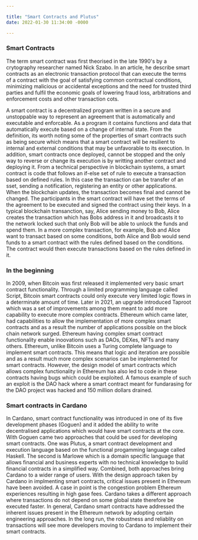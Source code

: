 ```yaml
---

title: "Smart Contracts and Plutus"
date: 2022-01-30 11:34:00 -0000

---
```


### Smart Contracts
The term smart contract was first theorised in the late 1990's by a crytography researcher named Nick Szabo. In an article, he describe smart contracts as an electronic transaction protocol that can execute the terms of a contract with the goal of satisfying common contractual conditions, minimizing malicious or accidental exceptions and the need for trusted third parties and fulfil the economic goals of lowering fraud loss, arbitrations and enforcement costs and other transaction cots. 

A smart contract is a decentralized program written in a secure and unstoppable way to represent an agreement that is automatically and executable and enforcable. As a program it contains functions and data that automatically execute based on a change of internal state. From the definition, its worth noting some of the properties of smart contracts such as being secure which means that a smart contract will be resilient to internal and external conditions that may be unfavorable to its execution. In addition, smart contracts once deployed, cannot be stopped and the only way to reverse or change its execution is by writting another contract and deploying it.
From a technical perspective in blockchain systems, a smart contract is code that follows an if-else set of rule to execute a transaction based on defined rules. In this case the transaction can be transfer of an sset, sending a notification, registering an entity or other applications. When the blockchain updates, the transaction becomes final and cannot be changed. The participants in the smart contract will have set the terms of the agreement to be executed and signed the contract using their keys. In a typical blockchain transanction, say, Alice sending money to Bob, Alice creates the transaction which has Bobs address in it and broadcasts it to the network locked such that only Bob will be able to unlock the funds and spend them. In a more complex transaction, for example, Bob and Alice want to transact based on some conditions, both Alice and Bob would send funds to a smart contract with the rules defined based on the conditions. The contract would then execute transactions based on the rules defined in it.
   
### In the beginning
In 2009, when Bitcoin was first released it implemented very basic smart contract functionality. Through a limited programming language called Script, Bitcoin smart contracts could only execute very limited logic flows in a determinate amount of time. Later in 2021, an upgrade introduced Taproot which was a set of improvements among them meant to add more capability to execute more complex contracts. Ethereum which came later, had capabilities to allow the implementation of more complex smart contracts and as a result the number of applications possible on the block chain network surged. Ethereum having complex smart contract functionality enable inoovations such as DAOs, DEXes, NFTs and many others. Ethereum, unlike Bitcoin uses a Turing complete language to implement smart contracts. This means that logic and iteration are possible and as a result much more complex scenarios can be implemented for smart contracts. 
However, the design model of smart contracts which allows complex functionality in Ethereum has also led to code in these contracts having bugs which could be exploited. A famous example of such an exploit is the DAO hack where a smart contract meant for fundarasing for the DAO project was hacked and 150 million dollars drained.

### Smart contracts in Cardano
In Cardano, smart contract functionality was introduced in one of its five development phases (Goguen) and it added the ability to write decentralised applications which would have smart contracts at the core. With Goguen came two approaches that could be used for developing smart contracts. One was Plutus, a smart contract development and execution language based on the functional progamming language called Haskell. The second is Marlowe which is a domain specific language that allows financial and business experts with no technical knowledge to build financial contracts in a simplified way. Combined, both approaches bring Cardano to a wider range of users. 
With the design approach taken by Cardano in implmenting smart contracts, critical issues present in Ethereum have been avoided. A case in point is the congestion problem Ethereum experiences resulting in high gase fees. Cardano takes a different approach where transactions do not depend on some global state therefore be executed faster. 
In general, Cardano smart contracts have addressed the inherent issues present in the Ethereum network by adopting certain engineering approaches. In the long run, the robustness and reliablity on transactions will see more developers moving to Cardano to implement their smart contracts.  
